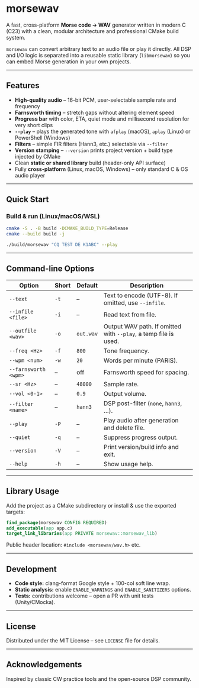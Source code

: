 # morsewav

A fast, cross-platform **Morse code → WAV** generator written in modern C (C23) with a clean, modular architecture and professional CMake build system.

`morsewav` can convert arbitrary text to an audio file or play it directly.  All DSP and I/O logic is separated into a reusable static library (`libmorsewav`) so you can embed Morse generation in your own projects.

---

## Features

* **High-quality audio** – 16-bit PCM, user-selectable sample rate and frequency
* **Farnsworth timing** – stretch gaps without altering element speed
* **Progress bar** with color, ETA, quiet mode and millisecond resolution for very short clips
* **`--play`** – plays the generated tone with `afplay` (macOS), `aplay` (Linux) or PowerShell (Windows)
* **Filters** – simple FIR filters (Hann3, etc.) selectable via `--filter`
* **Version stamping** – `--version` prints project version + build type injected by CMake
* Clean **static or shared library** build (header-only API surface)
* Fully **cross-platform** (Linux, macOS, Windows) – only standard C & OS audio player

---

## Quick Start

### Build & run (Linux/macOS/WSL)
```bash
cmake -S . -B build -DCMAKE_BUILD_TYPE=Release
cmake --build build -j

./build/morsewav "CQ TEST DE K1ABC" --play
```

---

## Command-line Options
| Option | Short | Default | Description |
|--------|-------|---------|-------------|
| `--text` | `-t` | – | Text to encode (UTF-8).  If omitted, use `--infile`. |
| `--infile <file>` | `-i` | – | Read text from file. |
| `--outfile <wav>` | `-o` | `out.wav` | Output WAV path.  If omitted with `--play`, a temp file is used. |
| `--freq <Hz>` | `-f` | `800` | Tone frequency. |
| `--wpm <num>` | `-w` | `20` | Words per minute (PARIS). |
| `--farnsworth <wpm>` | – | off | Farnsworth speed for spacing. |
| `--sr <Hz>` | – | `48000` | Sample rate. |
| `--vol <0-1>` | – | `0.9` | Output volume. |
| `--filter <name>` | – | `hann3` | DSP post-filter (`none`, `hann3`, …). |
| `--play` | `-P` | – | Play audio after generation and delete file. |
| `--quiet` | `-q` | – | Suppress progress output. |
| `--version` | `-V` | – | Print version/build info and exit. |
| `--help` | `-h` | – | Show usage help. |

---

## Library Usage
Add the project as a CMake subdirectory or install & use the exported targets:
```cmake
find_package(morsewav CONFIG REQUIRED)
add_executable(app app.c)
target_link_libraries(app PRIVATE morsewav::morsewav_lib)
```
Public header location: `#include <morsewav/wav.h>` etc.

---

## Development
* **Code style:** clang-format Google style + 100-col soft line wrap.
* **Static analysis:** enable `ENABLE_WARNINGS` and `ENABLE_SANITIZERS` options.
* **Tests:** contributions welcome – open a PR with unit tests (Unity/CMocka).

---

## License
Distributed under the MIT License – see `LICENSE` file for details.

---

## Acknowledgements
Inspired by classic CW practice tools and the open-source DSP community.

